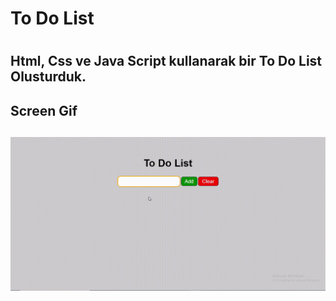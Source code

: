 <h1>To Do List<h1>

<h2>Html, Css ve Java Script kullanarak bir To Do List Olusturduk.<h2>

<h2> Screen Gif <h2>

![](screen.gif)

